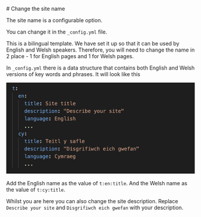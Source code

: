 # Change the site name

The site name is a configurable option.

You can change it in the `_config.yml` file.

This is a bilingual template. We have set it up so that it can be used by English and Welsh speakers. Therefore, you will need to change the name in 2 place - 1 for English pages and 1 for Welsh pages.

In `_config.yml` there is a data structure that contains both English and Welsh versions of key words and phrases. It will look like this

![An image showing the data structure in config.yml that contains the site name in both English and Welsh](./images/site-name-config.png)

Add the English name as the value of `t:en:title`.
And the Welsh name as the value of `t:cy:title`.

Whilst you are here you can also change the site description. Replace `Describe your site` and `Disgrifiwch eich gwefan` with your description.
